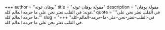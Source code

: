 +++
author = "يوهان غوته"
title = "مقولة يوهان غوته"
description = "مقولة يوهان غوته: في القلب نعثر نحن على ما حرمه العالم كله."
quote = '''في القلب نعثر نحن على ما حرمه العالم كله.'''
slug = "في-القلب-نعثر-نحن-على-ما-حرمه-العالم-كله"
+++
في القلب نعثر نحن على ما حرمه العالم كله.
